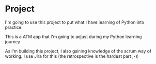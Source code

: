 # Project
I'm going to use this project to put what I have learning of Python into practice.

This is a ATM app that I'm going to adjust during my Python learning journey

As I'm building this project, I also gaining knowledge of the scrum way of working. I use Jira for this (the retrospective is the hardest part ;-))
